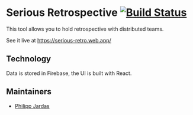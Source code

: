 # Serious Retrospective [![Build Status](https://travis-ci.org/phjardas/serious-retro.svg?branch=next)](https://travis-ci.org/phjardas/serious-retro)

This tool allows you to hold retrospective with distributed teams.

See it live at https://serious-retro.web.app/

## Technology

Data is stored in Firebase, the UI is built with React.

## Maintainers

- [Philipp Jardas](mailto:philipp@jardas.de)
